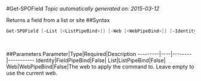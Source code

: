 #Get-SPOField
*Topic automatically generated on: 2015-03-12*

Returns a field from a list or site
##Syntax
```powershell
Get-SPOField [-List [<ListPipeBind>]] [-Web [<WebPipeBind>]] [-Identity [<FieldPipeBind>]]
```
&nbsp;

##Parameters
Parameter|Type|Required|Description
---------|----|--------|-----------
Identity|FieldPipeBind|False|
List|ListPipeBind|False|
Web|WebPipeBind|False|The web to apply the command to. Leave empty to use the current web.
